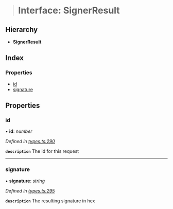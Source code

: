 > # Interface: SignerResult

## Hierarchy

* **SignerResult**

## Index

### Properties

* [id](_types_.signerresult.md#id)
* [signature](_types_.signerresult.md#signature)

## Properties

###  id

• **id**: *number*

*Defined in [types.ts:290](https://github.com/polkadot-js/api/blob/c790cb5/packages/api/src/types.ts#L290)*

**`description`** The id for this request

___

###  signature

• **signature**: *string*

*Defined in [types.ts:295](https://github.com/polkadot-js/api/blob/c790cb5/packages/api/src/types.ts#L295)*

**`description`** The resulting signature in hex